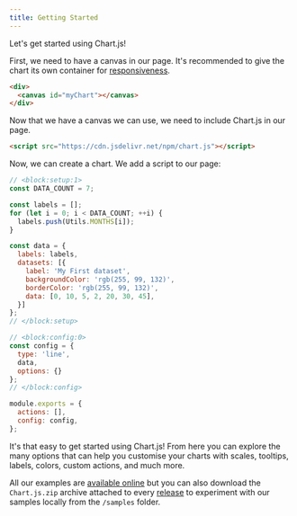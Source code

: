 ```yaml
---
title: Getting Started
---
```


Let's get started using Chart.js!

First, we need to have a canvas in our page. It's recommended to give the chart its own container for [responsiveness](../configuration/responsive.md).

```html
<div>
  <canvas id="myChart"></canvas>
</div>
```

Now that we have a canvas we can use, we need to include Chart.js in our page.

```html
<script src="https://cdn.jsdelivr.net/npm/chart.js"></script>
```

Now, we can create a chart. We add a script to our page:

```js chart-editor
// <block:setup:1>
const DATA_COUNT = 7;

const labels = [];
for (let i = 0; i < DATA_COUNT; ++i) {
  labels.push(Utils.MONTHS[i]);
}

const data = {
  labels: labels,
  datasets: [{
    label: 'My First dataset',
    backgroundColor: 'rgb(255, 99, 132)',
    borderColor: 'rgb(255, 99, 132)',
    data: [0, 10, 5, 2, 20, 30, 45],
  }]
};
// </block:setup>

// <block:config:0>
const config = {
  type: 'line',
  data,
  options: {}
};
// </block:config>

module.exports = {
  actions: [],
  config: config,
};
```

It's that easy to get started using Chart.js! From here you can explore the many options that can help you customise your charts with scales, tooltips, labels, colors, custom actions, and much more.

All our examples are [available online](https://www.chartjs.org/samples/latest/) but you can also download the `Chart.js.zip` archive attached to every [release](https://github.com/chartjs/Chart.js/releases) to experiment with our samples locally from the `/samples` folder.

